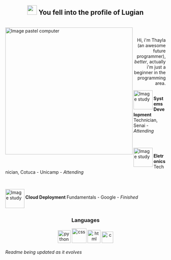 <h2 align="center"><img src="https://i.pinimg.com/originals/53/04/96/530496f5dcf65046e8c0360d7d89b10a.gif" width="30px" altf="doc"> You fell into the profile of <strong>Lugian</strong></h2><br>
<img src="https://o.remove.bg/downloads/c328b43b-d685-40fb-9698-86d4197629a5/imagem_2023-02-12_132122673-removebg-preview.png" min-width="400px" max-width="400px" width="400px" align="left" alt="Image pastel computer">
<br><p align="right"> Hi, i'm Thayla (an awesome future programmer), <i>better</i>, actually i'm just a beginner in the programming area. </p>

<p><img src="https://o.remove.bg/downloads/5b23a65b-53c1-46c7-9f21-4753bb1ad2fa/imagem_2023-02-12_131359373-removebg-preview.png" width="60px" align="left" alt="Image study"><br><strong>Systems Development</strong> Technician, Senai - <i>Attending</i></p><br>

<p><img src="https://o.remove.bg/downloads/5b23a65b-53c1-46c7-9f21-4753bb1ad2fa/imagem_2023-02-12_131359373-removebg-preview.png" width="60px" align="left" alt="Image study"><br><strong>Eletronics</strong> Technician, Cotuca - Unicamp - <i>Attending</i> </p><br>

<p><img src="https://o.remove.bg/downloads/5b23a65b-53c1-46c7-9f21-4753bb1ad2fa/imagem_2023-02-12_131359373-removebg-preview.png" width="60px" align="left" alt="Image study"><br><strong>Cloud Deployment
</strong> Fundamentals - Google - <i>Finished</i> </p><br>

<h3 align="middle">Languages</h3>
<li style="list-style:none;" align="center">
                <img src="https://seeklogo.com/images/P/python-logo-A32636CAA3-seeklogo.com.png" width="40px" alt="python">
                <img src="https://logospng.org/download/css-3/logo-css-3-768.png" width="46px" alt="css">
                <img src="https://davidwalsh.name/demo/html5250.png?preview" width="41px" alt="html">
                <img src="https://cdn.cdnlogo.com/logos/j/69/javascript.svg" width="36px" alt="c">
</li><br>


<footer align="left"><i>Readme being updated as it evolves</i></footer>

<img src="https://i.pinimg.com/564x/be/34/23/be3423e7324d400b4c5b9fee077d848a.jpg" width="800px" height="1px" alt="separador">
